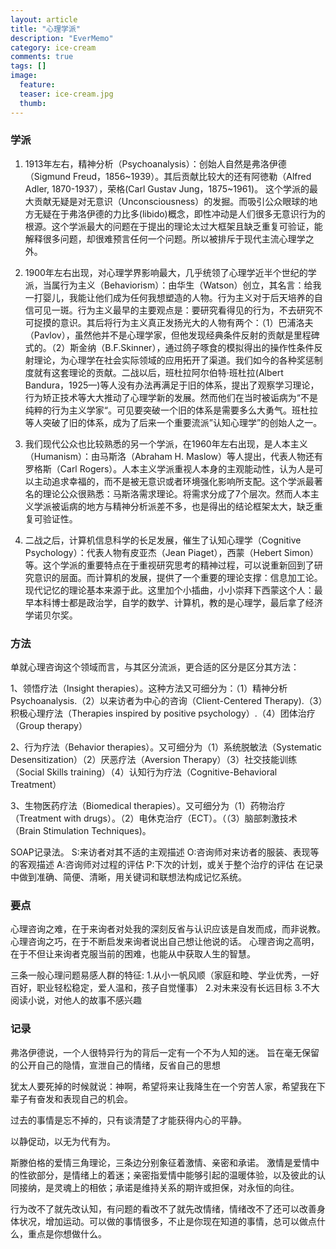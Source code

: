 ```yaml
---
layout: article
title: "心理学派"            
description: "EverMemo"            
category: ice-cream
comments: true
tags: []
image:
  feature:
  teaser: ice-cream.jpg
  thumb:
---
```



### 学派   
1. 1913年左右，精神分析（Psychoanalysis）：创始人自然是弗洛伊德（Sigmund Freud，1856~1939）。其后贡献比较大的还有阿徳勒（Alfred Adler, 1870-1937），荣格(Carl Gustav Jung，1875~1961)。
这个学派的最大贡献无疑是对无意识（Unconsciousness）的发掘。而吸引公众眼球的地方无疑在于弗洛伊德的力比多(libido)概念，即性冲动是人们很多无意识行为的根源。这个学派最大的问题在于提出的理论太过大框架且缺乏重复可验证，能解释很多问题，却很难预言任何一个问题。所以被排斥于现代主流心理学之外。

2. 1900年左右出现，对心理学界影响最大，几乎统领了心理学近半个世纪的学派，当属行为主义（Behaviorism）：由华生（Watson）创立，其名言：给我一打婴儿，我能让他们成为任何我想塑造的人物。行为主义对于后天培养的自信可见一斑。行为主义最早的主要观点是：要研究看得见的行为，不去研究不可捉摸的意识。其后将行为主义真正发扬光大的人物有两个：（1）巴浦洛夫（Pavlov），虽然他并不是心理学家，但他发现经典条件反射的贡献是里程碑式的。（2）斯金纳（B.F.Skinner），通过鸽子啄食的模拟得出的操作性条件反射理论，为心理学在社会实际领域的应用拓开了渠道。我们如今的各种奖惩制度就有这套理论的贡献。二战以后，班杜拉阿尔伯特·班杜拉(Albert Bandura，1925—)等人没有办法再满足于旧的体系，提出了观察学习理论，行为矫正技术等大大推动了心理学新的发展。然而他们在当时被诟病为“不是纯粹的行为主义学家“。可见要突破一个旧的体系是需要多么大勇气。班杜拉等人突破了旧的体系，成为了后来一个重要流派”认知心理学”的创始人之一。

3. 我们现代公众也比较熟悉的另一个学派，在1960年左右出现，是人本主义（Humanism）：由马斯洛（Abraham H. Maslow）等人提出，代表人物还有罗格斯（Carl Rogers）。人本主义学派重视人本身的主观能动性，认为人是可以主动追求幸福的，而不是被无意识或者环境强化影响所支配。这个学派最著名的理论公众很熟悉：马斯洛需求理论。将需求分成了7个层次。然而人本主义学派被诟病的地方与精神分析派差不多，也是得出的结论框架太大，缺乏重复可验证性。

4. 二战之后，计算机信息科学的长足发展，催生了认知心理学（Cognitive Psychology）：代表人物有皮亚杰（Jean Piaget），西蒙（Hebert Simon）等。这个学派的重要特点在于重视研究思考的精神过程，可以说重新回到了研究意识的层面。而计算机的发展，提供了一个重要的理论支撑：信息加工论。现代记忆的理论基本来源于此。这里加个小插曲，小小崇拜下西蒙这个人：最早本科博士都是政治学，自学的数学、计算机，教的是心理学，最后拿了经济学诺贝尔奖。


### 方法
单就心理咨询这个领域而言，与其区分流派，更合适的区分是区分其方法：  

1、领悟疗法（Insight therapies）。这种方法又可细分为：（1）精神分析Psychoanalysis.（2）以来访者为中心的咨询（Client-Centered Therapy).（3）积极心理疗法（Therapies inspired by positive psychology）.（4）团体治疗（Group therapy）   

2、行为疗法（Behavior therapies）。又可细分为（1）系统脱敏法（Systematic Desensitization）（2）厌恶疗法（Aversion Therapy）（3）社交技能训练（Social Skills training）（4）认知行为疗法（Cognitive-Behavioral Treatment）   

3、生物医药疗法（Biomedical therapies）。又可细分为（1）药物治疗（Treatment with drugs）。（2）电休克治疗（ECT）。（（3）脑部刺激技术（Brain Stimulation Techniques)。


SOAP记录法。
S:来访者对其不适的主观描述
O:咨询师对来访者的服装、表现等的客观描述
A:咨询师对过程的评估
P:下次的计划，或关于整个治疗的评估
在记录中做到准确、简便、清晰，用关键词和联想法构成记忆系统。
### 要点
心理咨询之难，在于来询者对处我的深刻反省与认识应该是自发而成，而非说教。   
心理咨询之巧，在于不断启发来询者说出自己想让他说的话。
心理咨询之高明，在于不但让来询者克服当前的困难，也能从中获取人生的智慧。

三条一般心理问题易感人群的特征:
1.从小一帆风顺（家庭和睦、学业优秀，一好百好，职业轻松稳定，爱人温和，孩子自觉懂事）
2.对未来没有长远目标
3.不大阅读小说，对他人的故事不感兴趣





### 记录
弗洛伊德说，一个人很特异行为的背后一定有一个不为人知的迷。
旨在毫无保留的公开自己的隐情，宣泄自己的情绪，反省自己的思想

犹太人要死掉的时候就说：神啊，希望将来让我降生在一个穷苦人家，希望我在下辈子有奋发和表现自己的机会。

过去的事情是忘不掉的，只有谈清楚了才能获得内心的平静。

以静促动，以无为代有为。

斯滕伯格的爱情三角理论，三条边分别象征着激情、亲密和承诺。
激情是爱情中的性欲部分，是情绪上的着迷；亲密指爱情中能够引起的温暖体验，以及彼此的认同接纳，是灵魂上的相依；承诺是维持关系的期许或担保，对永恒的向往。

行为改不了就先改认知，有问题的看改不了就先改情绪，情绪改不了还可以改善身体状况，增加运动。可以做的事情很多，不止是你现在知道的事情，总可以做点什么，重点是你想做什么。
